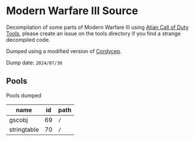 # Modern Warfare III Source

Decompilation of some parts of Modern Warfare III using [Atian Call of Duty Tools](https://github.com/ate47/atian-cod-tools), please create an issue on the tools directory if you find a strange decompiled code.

Dumped using a modified version of [Cordycep](https://github.com/Scobalula/Cordycep).

Dump date: `2024/07/30`

## Pools

Pools dumped

| name               | id  | path                     |
| ------------------ | --- | ------------------------ |
| gscobj             | 69  | `/`                      |
| stringtable        | 70  | `/`                      |

